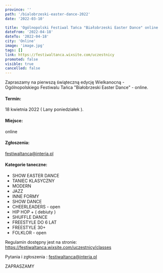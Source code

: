 ```yaml
---
province: ''
path: '/bialobrzeski-easter-dance-2022'
date: '2022-03-10'

title: 'Ogólnopolski Festiwal Tańca "Białobrzeski Easter Dance" online'
dateFrom: '2022-04-18'
dateTo: '2022-04-18'
city: 'Online'
image: 'image.jpg'
tags: []
link: https://festiwaltanca.wixsite.com/uczestnicy
promoted: false
visible: true
cancelled: false
---
```

Zapraszamy na pierwszą świąteczną edycję Wielkanocną - Ogólnopolskiego Festiwalu Tańca "Białobrzeski Easter Dance" - online.

#### Termin:
18 kwietnia 2022 ( Lany poniedziałek ).

#### Miejsce:
online

#### Zgłoszenia:
festiwaltanca@interia.pl

#### Kategorie taneczne:
- SHOW EASTER DANCE
- TANIEC KLASYCZNY
- MODERN
- JAZZ
- INNE FORMY
- SHOW DANCE
- CHEERLEADERS - open
- HIP HOP + ( debiuty )
- SHUFFLE DANCE
- FREESTYLE DO 6 LAT
- FREESTYLE 30+
- FOLKLOR - open
  
Regulamin dostępny jest na stronie: \
https://festiwaltanca.wixsite.com/uczestnicy/classes

Pytania i zgłoszenia : festiwaltanca@interia.pl

ZAPRASZAMY 
